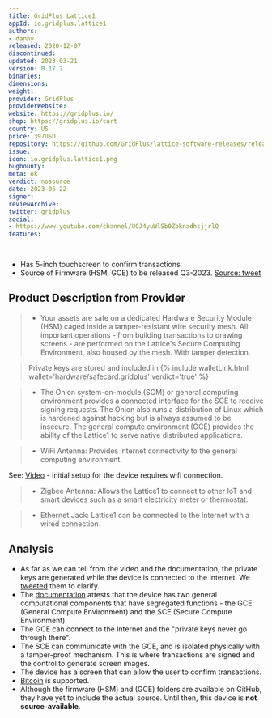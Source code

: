 ```yaml
---
title: GridPlus Lattice1
appId: io.gridplus.lattice1
authors:
- danny
released: 2020-12-07
discontinued: 
updated: 2023-03-21
version: 0.17.2
binaries: 
dimensions: 
weight: 
provider: GridPlus
providerWebsite: 
website: https://gridplus.io/
shop: https://gridplus.io/cart
country: US
price: 397USD
repository: https://github.com/GridPlus/lattice-software-releases/releases
issue: 
icon: io.gridplus.lattice1.png
bugbounty: 
meta: ok
verdict: nosource
date: 2023-06-22
signer: 
reviewArchive: 
twitter: gridplus
social:
- https://www.youtube.com/channel/UCJ4yuWlSb0ZbknadhsjjrlQ
features: 

---
```


- Has 5-inch touchscreen to confirm transactions
- Source of Firmware (HSM, GCE) to be released Q3-2023. [Source: tweet](https://twitter.com/gridplus/status/1659001392910983171)

## Product Description from Provider

> - Your assets are safe on a dedicated Hardware Security Module (HSM) caged inside a tamper-resistant wire security mesh. All important operations - from building transactions to drawing screens - are performed on the Lattice's Secure Computing Environment, also housed by the mesh. With tamper detection.  

> Private keys are stored and included in {% include walletLink.html wallet='hardware/safecard.gridplus' verdict='true' %}

> - The Onion system-on-module (SOM) or general computing environment provides a connected interface for the SCE to receive signing requests. The Onion also runs a distribution of Linux which is hardened against hacking but is always assumed to be insecure. The general compute environment (GCE) provides the ability of the Lattice1 to serve native distributed applications.

> - WiFi Antenna: Provides internet connectivity to the general computing environment. 

See: [Video](https://youtu.be/uEVhY1xu34Q?t=64) - Initial setup for the device requires wifi connection.

> - Zigbee Antenna: Allows the Lattice1 to connect to other IoT and smart devices such as a smart electricity meter or thermostat.

> - Ethernet Jack: Lattice1 can be connected to the Internet with a wired connection.

## Analysis 

- As far as we can tell from the video and the documentation, the private keys are generated while the device is connected to the Internet. We [tweeted](https://twitter.com/BitcoinWalletz/status/1671835326342373376) them to clarify.
- The [documentation](https://docs.gridplus.io/lattice1/security-features) attests that the device has two general computational components that have segregated functions - the GCE (General Compute Environment) and the SCE (Secure Compute Environment). 
- The GCE can connect to the Internet and the "private keys never go through there". 
- The SCE can communicate with the GCE, and is isolated physically with a tamper-proof mechanism. This is where transactions are signed and the control to generate screen images.
- The device has a screen that can allow the user to confirm transactions. 
- [Bitcoin](https://docs.gridplus.io/lattice1/supported-digital-assets) is supported.  
- Although the firmware (HSM) and (GCE) folders are available on GitHub, they have yet to include the actual source. Until then, this device is **not source-available**.




